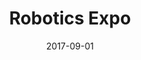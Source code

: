 ---
title: "Robotics Expo"
link: "https://robot-ex.ru"
thumbnail: "/images/robot-ex.jpg"
date: 2017-09-01
---